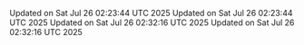 Updated on Sat Jul 26 02:23:44 UTC 2025
Updated on Sat Jul 26 02:23:44 UTC 2025
Updated on Sat Jul 26 02:32:16 UTC 2025
Updated on Sat Jul 26 02:32:16 UTC 2025

